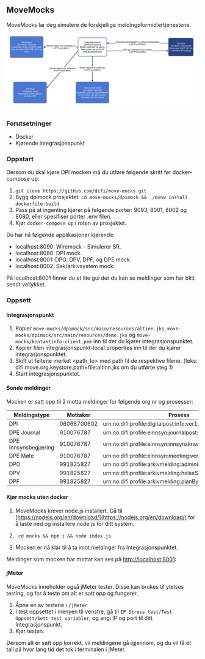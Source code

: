## MoveMocks

MoveMocks lar deg simulere de forskjellige meldingsformidlertjenestene.

![alt text](images/MockContainers.png "Container diagram")


### Forutsetninger

* Docker
* Kjørende integrasjonspunkt


### Oppstart

Dersom du skal kjøre DPI mocken må du utføre følgende skritt før docker-compose up:

1. ``` git clone https://github.com/difi/move-mocks.git ```
2. Bygg dpimock prosjektet: ``` cd move-mocks/dpimock && ./mvnw install dockerfile:build ```
5. Pass på at ingenting kjører på følgende porter: 9093, 8001, 8002 og 8080, eller spesifiser porter .env filen.
6. Kjør ``` docker-compose up ``` i roten av prosjektet. 

Du har nå følgende applikasjoner kjørende:

* localhost:8090: Wiremock - Simulerer SR.
* localhost:8080: DPI mock.
* localhost:8001: DPO, DPV, DPF, og DPE mock.
* localhost:8002: Sak/arkivsystem mock.

På localhost:8001 finner du et lite gui der du kan se meldinger som har blitt sendt vellykket.


### Oppsett


#### Integrasjonspunkt

1. Kopier ```move-mocks/dpimock/src/main/resources/altinn.jks```, ```move-mocks/dpimock/src/main/resources/demo.jks``` og ```move-mocks/kontaktinfo-client.pem``` inn til der du kjører integrasjonspunktet.
2. Kopier filen integrasjonspunkt-local.properties inn til der du kjører integrasjonspunktet.
3. Skift ut feltene merket <path_to> med path til de respektive filene. (feks: difi.move.org.keystore.path=file:altinn.jks om du utførte steg 1)
3. Start integrasjonspunktet. 

#### Sende meldinger

Mocken er satt opp til å motta meldinger for følgende org nr og prosesser:

| Meldingstype         | Mottaker    | Prosess                                                     | Dokumenttype                                 |
|----------------------|-------------|-------------------------------------------------------------|----------------------------------------------|
| DPI                  | 06068700602 | urn:no:difi:profile:digitalpost:info:ver1.0                 | urn:no:difi:digitalpost:xsd:digital::digital |
| DPE Journal          | 910076787   | urn:no:difi:profile:einnsyn:journalpost:ver1.0              | urn:no:difi:einnsyn:xsd::publisering         |
| DPE Innsynsbegjæring | 910076787   | urn:no:difi:profile:einnsyn:innsynskrav:ver1.0              | urn:no:difi:einnsyn:xsd::innsynskrav         |
| DPE Møte             | 910076787   | urn:no:difi:profile:einnsyn:meeting:ver1.0                  | urn:no:difi:einnsyn:xsd::publisering         |
| DPO                  | 991825827   | urn:no:difi:profile:arkivmelding:administrasjon:ver1.0      | urn:no:difi:arkivmelding:xsd::arkivmelding   |
| DPV                  | 991825827   | urn:no:difi:profile:arkivmelding:helseSosialOgOmsorg:ver1.0 | urn:no:difi:arkivmelding:xsd::arkivmelding   |
| DPF                  | 991825827   | urn:no:difi:profile:arkivmelding:planByggOgGeodata:ver1.0   | urn:no:difi:arkivmelding:xsd::arkivmelding   |

#### Kjør mocks uten docker

1. MoveMocks krever node.js installert. Gå til [https://nodejs.org/en/download/](https://nodejs.org/en/download/) for å laste ned og installere node js for ditt system.

2. ``` cd mocks && npm i && node index.js```

3. Mocken er nå klar til å ta imot meldinger fra Integrasjonspunktet.

Meldinger som mocken har mottat kan ses på [http://localhost:8001](http://localhost:8001):


#### jMeter

MoveMocks inneholder også jMeter tester. Disse kan brukes til ytelses testing, og for å teste om alt er satt opp og fungerer.
 
1. Åpne en av testene i ```/jMeter ```
2. I test oppsettet i menyen til venstre, gå til ```IP Stress test/Test Oppsett/Sett test variabler```, og angi IP og port til ditt Integrasjonspunkt.
3. Kjør testen.

Dersom alt er satt opp korrekt, vil meldingene gå igjennom, og du vil få et tall på hvor lang tid det tok i terminalen i jMeter. 

